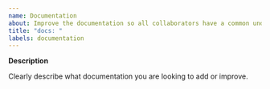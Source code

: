 ```yaml
---
name: Documentation
about: Improve the documentation so all collaborators have a common understanding
title: "docs: "
labels: documentation
---
```


**Description**

Clearly describe what documentation you are looking to add or improve.